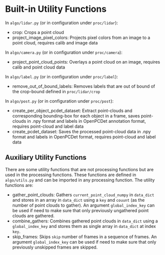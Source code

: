 # Built-in Utility Functions
In `algo/lidar.py` (or in configuration under `proc/lidar`):
- crop: Crops a point cloud
- project_image_pixel_colors: Projects pixel colors from an image to a point cloud, requires calib and image data

In `algo/camera.py` (or in configuration under `proc/camera`):
- project_point_cloud_points: Overlays a point cloud on an image, requires calib and point cloud data

In `algo/label.py` (or in configuration under `proc/label`):
- remove_out_of_bound_labels: Removes labels that are out of bound of the crop-bound defined in `proc/lidar/crop`

In `algo/post.py` (or in configuration under `proc/post`):
- create_per_object_pcdet_dataset: Extract point-clouds and corresponding bounding-box for each object in a frame, saves point-clouds in .npy format and labels in OpenPCDet annotation format, requires point-cloud and label data
- create_pcdet_dataset: Saves the processed point-cloud data in .npy format and labels in OpenPCDet format, requires point-cloud and label data

## Auxiliary Utility Functions
There are some utility functions that are not processing functions but are used in the processing functions. These functions are defined in `algo/utils.py` and can be imported in any processing function. The utility functions are:
- gather_point_clouds: Gathers `current_point_cloud_numpy` in `data_dict` and stores in an array in `data_dict` using a `key` and `couunt` (as the number of point clouds to gather). An argument `global_index_key` can be used if need to make sure that only previously ungathered point clouds are gathered.
- combine_gathers: Combines gathered point clouds in `data_dict` using a `global_index_key` and stores them as single array in `data_dict` at index `key`.
- skip_frames: Skips `skip` number of frames in a sequence of frames. An argument `global_index_key` can be used if need to make sure that only previously unskipped frames are skipped.